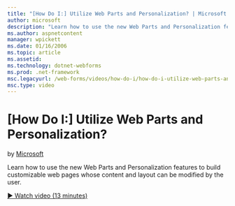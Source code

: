 ```yaml
---
title: "[How Do I:] Utilize Web Parts and Personalization? | Microsoft Docs"
author: microsoft
description: "Learn how to use the new Web Parts and Personalization features to build customizable web pages whose content and layout can be modified by the user."
ms.author: aspnetcontent
manager: wpickett
ms.date: 01/16/2006
ms.topic: article
ms.assetid: 
ms.technology: dotnet-webforms
ms.prod: .net-framework
msc.legacyurl: /web-forms/videos/how-do-i/how-do-i-utilize-web-parts-and-personalization
msc.type: video
---
```

[How Do I:] Utilize Web Parts and Personalization?
====================
by [Microsoft](https://github.com/microsoft)

Learn how to use the new Web Parts and Personalization features to build customizable web pages whose content and layout can be modified by the user.

[&#9654; Watch video (13 minutes)](https://channel9.msdn.com/Blogs/ASP-NET-Site-Videos/how-do-i-utilize-web-parts-and-personalization)